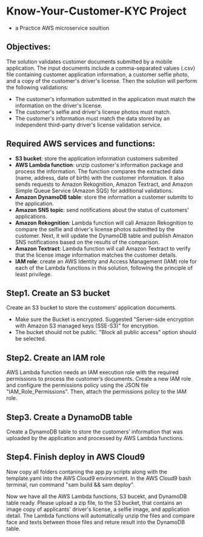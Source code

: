 # Know-Your-Customer-KYC Project 
  - a Practice AWS microservice soultion


## Objectives:
The solution validates customer documents submitted by a mobile application. The input documents include a comma-separated values (.csv) file containing customer application information, a customer selfie photo, and a copy of the customer's driver's license. Then the solution will perform the following validations: 
  - The customer's information submitted in the application must match the information on the driver's license.
  - The customer's selfie and driver's license photos must match.
  - The customer's information must match the data stored by an independent third-party driver's license validation service.


## Required AWS services and functions:
- **S3 bucket**: store the application information customers submited
- **AWS Lambda function**: unzip customer's information package and process the information. The function compares the extracted data (name, address, date of birth) with the customer information. It also sends requests to Amazon Rekognition, Amazon Textract, and Amazon Simple Queue Service (Amazon SQS) for additional validations.
- **Amazon DynamoDB table**: store the information a customer submits to the application. 
- **Amazon SNS topic**: send notifications about the status of customers' applications.
- **Amazon Rekognition**: Lambda function will call Amazon Rekognition to compare the selfie and driver's license photos submitted by the customer. Next, it will update the DynamoDB table and publish Amazon SNS notifications based on the results of the comparison.
- **Amazon Textract**: Lambda function will call Amazon Textract to verify that the license image information matches the customer details.
- **IAM role**: create an AWS Identity and Access Management (IAM) role for each of the Lambda functions in this solution, following the principle of least privilege.


## Step1. Create an S3 bucket
Create an S3 bucket to store the customers’ application documents.
- Make sure the Bucket is encrypted. Suggested "Server-side encryption with Amazon S3 managed keys (SSE-S3)" for encryption.
- The bucket should not be public. "Block all public access" option should be selected.

## Step2. Create an IAM role
AWS Lambda function needs an IAM execution role with the required permissions to process the customer’s documents.
Create a new IAM role and configure the permissions policy using the JSON file "IAM_Role_Permissions". Then, attach the permissions policy to the IAM role.

## Step3. Create a DynamoDB table
Create a DynamoDB table to store the customers’ information that was uploaded by the application and processed by AWS Lambda functions.

## Step4. Finish deploy in AWS Cloud9
Now copy all folders contaning the app.py scripts along with the template.yaml into the AWS Cloud9 environment.
In the AWS Cloud9 bash terminal, run command "sam build && sam deploy".

Now we have all the AWS Lambda functions, S3 bucekt, and DynamoDB table ready.
Please upload a zip file, to the S3 bucket, that contains an image copy of applicants' driver's license, a selfie image, and application detail.
The Lambda functions will automatically unzip the files and compare face and texts between those files and reture result into the DynamoDB table.
